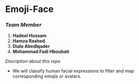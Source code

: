 # Emoji-Face 

### *Team Member*

1. **Hadeel Hussam**
2. **Hamza Rashed**
3. **Diala Abedlqader**
4. **Mohammad  Fadi Hboubati**

*Discription about  this repo*

+ We will classify human facial expressions to filter and map corresponding emojis or avatars.

